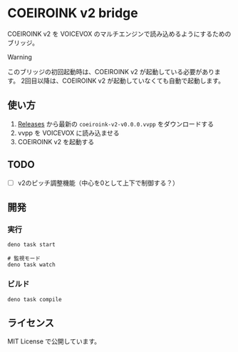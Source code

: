 # COEIROINK v2 bridge

COEIROINK v2 を VOICEVOX のマルチエンジンで読み込めるようにするためのブリッジ。

> [!WARNING]
> このブリッジの初回起動時は、COEIROINK v2 が起動している必要があります。
> 2回目以降は、COEIROINK v2 が起動していなくても自動で起動します。

## 使い方

1. [Releases](https://github.com/sevenc-nanashi/coeiroink-v2-bridge/releases) から最新の `coeiroink-v2-v0.0.0.vvpp` をダウンロードする
2. vvpp を VOICEVOX に読み込ませる
3. COEIROINK v2 を起動する

## TODO

- [ ] v2のピッチ調整機能（中心を0として上下で制御する？）

## 開発

### 実行

```
deno task start

# 監視モード
deno task watch
```

### ビルド

```
deno task compile
```

## ライセンス

MIT License で公開しています。
